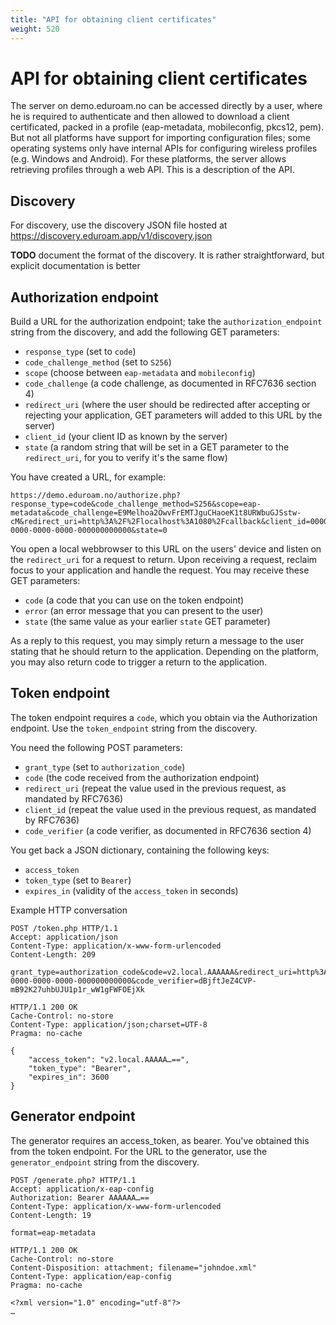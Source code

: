 ```yaml
---
title: "API for obtaining client certificates"
weight: 520
---
```


# API for obtaining client certificates

The server on demo.eduroam.no can be accessed directly by a user, where he is required to authenticate and then allowed to download a client certificated, packed in a profile (eap-metadata, mobileconfig, pkcs12, pem).  But not all platforms have support for importing configuration files; some operating systems only have internal APIs for configuring wireless profiles (e.g. Windows and Android).  For these platforms, the server allows retrieving profiles through a web API.  This is a description of the API.

## Discovery

For discovery, use the discovery JSON file hosted at https://discovery.eduroam.app/v1/discovery.json

**TODO** document the format of the discovery.  It is rather straightforward, but explicit documentation is better


## Authorization endpoint

Build a URL for the authorization endpoint; take the `authorization_endpoint` string from the discovery,
and add the following GET parameters:

  * `response_type` (set to `code`)
  * `code_challenge_method` (set to `S256`)
  * `scope` (choose between `eap-metadata` and `mobileconfig`)
  * `code_challenge` (a code challenge, as documented in RFC7636 section 4)
  * `redirect_uri` (where the user should be redirected after accepting or rejecting your application, GET parameters will added to this URL by the server)
  * `client_id` (your client ID as known by the server)
  * `state` (a random string that will be set in a GET parameter to the `redirect_uri`, for you to verify it's the same flow)

You have created a URL, for example:

	https://demo.eduroam.no/authorize.php?response_type=code&code_challenge_method=S256&scope=eap-metadata&code_challenge=E9Melhoa2OwvFrEMTJguCHaoeK1t8URWbuGJSstw-cM&redirect_uri=http%3A%2F%2Flocalhost%3A1080%2Fcallback&client_id=00000000-0000-0000-0000-000000000000&state=0

You open a local webbrowser to this URL on the users' device and listen on the `redirect_uri` for a request to return.
Upon receiving a request, reclaim focus to your application and handle the request.
You may receive these GET parameters:

  * `code` (a code that you can use on the token endpoint)
  * `error` (an error message that you can present to the user)
  * `state` (the same value as your earlier `state` GET parameter)

As a reply to this request, you may simply return a message to the user stating that he should return to the application.
Depending on the platform, you may also return code to trigger a return to the application.


## Token endpoint

The token endpoint requires a `code`, which you obtain via the Authorization endpoint.
Use the `token_endpoint` string from the discovery.

You need the following POST parameters:

  * `grant_type` (set to `authorization_code`)
  * `code` (the code received from the authorization endpoint)
  * `redirect_uri` (repeat the value used in the previous request, as mandated by RFC7636)
  * `client_id` (repeat the value used in the previous request, as mandated by RFC7636)
  * `code_verifier` (a code verifier, as documented in RFC7636 section 4)

You get back a JSON dictionary, containing the following keys:

  * `access_token`
  * `token_type` (set to `Bearer`)
  * `expires_in` (validity of the `access_token` in seconds)

Example HTTP conversation

	POST /token.php HTTP/1.1
	Accept: application/json
	Content-Type: application/x-www-form-urlencoded
	Content-Length: 209

	grant_type=authorization_code&code=v2.local.AAAAAA&redirect_uri=http%3A%2F%2Flocalhost%3A1080%2Fcallback&client_id=00000000-0000-0000-0000-000000000000&code_verifier=dBjftJeZ4CVP-mB92K27uhbUJU1p1r_wW1gFWFOEjXk

	HTTP/1.1 200 OK
	Cache-Control: no-store
	Content-Type: application/json;charset=UTF-8
	Pragma: no-cache

	{
		"access_token": "v2.local.AAAAA…==",
		"token_type": "Bearer",
		"expires_in": 3600
	}


## Generator endpoint

The generator requires an access_token, as bearer.  You've obtained this from the token endpoint.
For the URL to the generator, use the `generator_endpoint` string from the discovery.

	POST /generate.php? HTTP/1.1
	Accept: application/x-eap-config
	Authorization: Bearer AAAAAA…==
	Content-Type: application/x-www-form-urlencoded
	Content-Length: 19

	format=eap-metadata

	HTTP/1.1 200 OK
	Cache-Control: no-store
	Content-Disposition: attachment; filename="johndoe.xml"
	Content-Type: application/eap-config
	Pragma: no-cache

	<?xml version="1.0" encoding="utf-8"?>
	…
